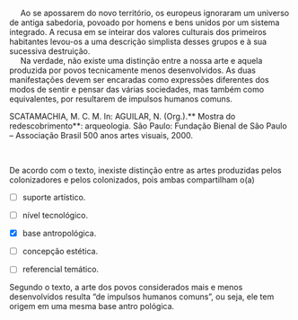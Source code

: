 

     Ao se apossarem do novo território, os europeus ignoraram um universo de antiga sabedoria, povoado por homens e bens unidos por um sistema integrado. A recusa em se inteirar dos valores culturais dos primeiros habitantes levou-os a uma descrição simplista desses grupos e à sua sucessiva destruição.\
     Na verdade, não existe uma distinção entre a nossa arte e aquela produzida por povos tecnicamente menos desenvolvidos. As duas manifestações devem ser encaradas como expressões diferentes dos modos de sentir e pensar das várias sociedades, mas também como equivalentes, por resultarem de impulsos humanos comuns.

SCATAMACHIA, M. C. M. In: AGUILAR, N. (Org.).** Mostra do redescobrimento**: arqueologia. São Paulo: Fundação Bienal de São Paulo – Associação Brasil 500 anos artes visuais, 2000.

 

De acordo com o texto, inexiste distinção entre as artes produzidas pelos colonizadores e pelos colonizados, pois ambas compartilham o(a)



- [ ] suporte artístico.
- [ ] nível tecnológico.
- [x] base antropológica.
- [ ] concepção estética.
- [ ] referencial temático.


Segundo o texto, a arte dos povos considerados mais e menos desenvolvidos resulta “de impulsos humanos comuns”, ou seja, ele tem origem em uma mesma base antro pológica.
